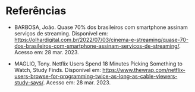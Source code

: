 # Referências

- BARBOSA, João. Quase 70% dos brasileiros com smartphone assinam serviços de streaming. Disponível em: https://olhardigital.com.br/2022/07/03/cinema-e-streaming/quase-70-dos-brasileiros-com-smartphone-assinam-servicos-de-streaming/. Acesso em: 28 mar. 2023.

- MAGLIO, Tony. Netflix Users Spend 18 Minutes Picking Something to Watch, Study Finds. Disponível em: https://www.thewrap.com/netflix-users-browse-for-programming-twice-as-long-as-cable-viewers-study-says/. Acesso em: 28 mar. 2023.
